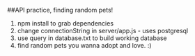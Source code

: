 ##API practice, finding random pets!

1. npm install to grab dependencies
2. change connectionString in server/app.js - uses postgresql
3. use query in database.txt to build working database
4. find random pets you wanna adopt and love. :)  
